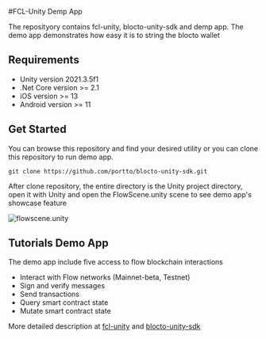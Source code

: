 #FCL-Unity Demp App

The reposityory contains fcl-unity, blocto-unity-sdk and demp app. The demo app demonstrates how easy it is to string the blocto wallet

## Requirements

* Unity version 2021.3.5f1
* .Net Core version >= 2.1
* iOS version >= 13
* Android version >= 11

## Get Started

You can browse this repository and find your desired utility or you can clone this repository to run demo app. 

    git clone https://github.com/portto/blocto-unity-sdk.git

After clone repository, the entire directory is the Unity project directory, open it with Unity and open the FlowScene.unity scene to see demo app's showcase feature

![flowscene.unity](https://files.gitbook.com/v0/b/gitbook-x-prod.appspot.com/o/spaces%2F-MFJEAgz-LrhDYkRm4sv%2Fuploads%2Ft6XmJaMeDnmxUebHQadd%2Fflowscene.png?alt=media&token=e1bb11bd-fa87-4d1b-bd26-14f279cf0117)



## Tutorials Demo App

The demo app include five access to flow blockchain interactions

* Interact with Flow networks (Mainnet-beta, Testnet)
* Sign and verify messages
* Send transactions
* Query smart contract state
* Mutate smart contract state

More detailed description at [fcl-unity](https://github.com/portto/blocto-unity-sdk/tree/main/Assets/Plugins/Flow) and [blocto-unity-sdk](https://github.com/portto/blocto-unity-sdk/tree/main/Assets/Plugins/Blocto.Sdk)
